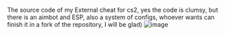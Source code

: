 The source code of my External cheat for cs2, yes the code is clumsy, but there is an aimbot and ESP, also a system of configs, whoever wants can finish it in a fork of the repository, I will be glad)
![image](https://github.com/user-attachments/assets/b1f94a67-69ee-47bf-bb54-daf851e4778f)
